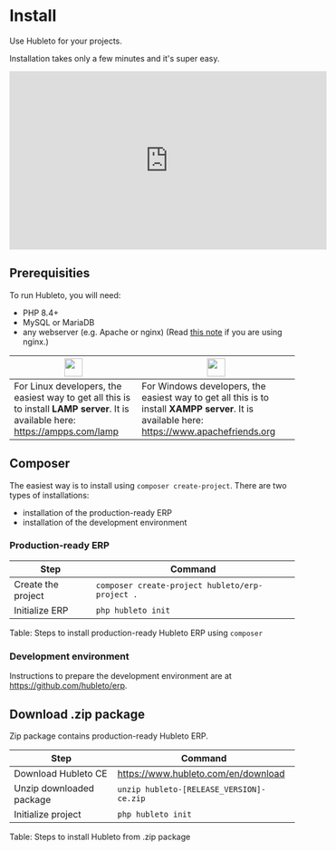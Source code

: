 # Install

Use Hubleto for your projects.

Installation takes only a few minutes and it's super easy.

<iframe width="560" height="315" src="https://www.youtube.com/embed/xgzfHUWl-TM?si=bVSb1GMwduJTi-7J" title="YouTube video player" frameborder="0" allow="accelerometer; autoplay; clipboard-write; encrypted-media; gyroscope; picture-in-picture; web-share" referrerpolicy="strict-origin-when-cross-origin" allowfullscreen></iframe>

## Prerequisities

To run Hubleto, you will need:

  * PHP 8.4+
  * MySQL or MariaDB
  * any webserver (e.g. Apache or nginx) (Read [this note](nginx) if you are using nginx.)

| <img src="{{ bookRootUrl }}/content/assets/images/linux-logo.png" style="width:2em;padding:0;border:0;" />                          | <img src="{{ bookRootUrl }}/content/assets/images/windows-logo.png" style="width:2em;padding:0;border:0;" />                               |
| ----------------------------------------------------------------------------------------------------------------------------------- | ------------------------------------------------------------------------------------------------------------------------------------------ |
| For Linux developers, the easiest way to get all this is to install **LAMP server**.   It is available here: https://ampps.com/lamp | For Windows developers, the easiest way to get all this is to install **XAMPP server**. It is available here: https://www.apachefriends.org |

## Composer

The easiest way is to install using `composer create-project`. There are two types of installations:

  * installation of the production-ready ERP
  * installation of the development environment

### Production-ready ERP

| Step               | Command                                         |
| ------------------ | ----------------------------------------------- |
| Create the project | `composer create-project hubleto/erp-project .` |
| Initialize ERP     | `php hubleto init`                              |
Table: Steps to install production-ready Hubleto ERP using `composer`

### Development environment

Instructions to prepare the development environment are at https://github.com/hubleto/erp.

## Download .zip package

Zip package contains production-ready Hubleto ERP.

| Step                     | Command                                  |
| ------------------------ | ---------------------------------------- |
| Download Hubleto CE      | https://www.hubleto.com/en/download      |
| Unzip downloaded package | `unzip hubleto-[RELEASE_VERSION]-ce.zip` |
| Initialize project       | `php hubleto init`                       |
Table: Steps to install Hubleto from .zip package
